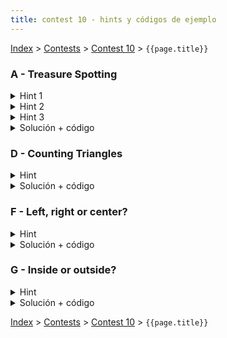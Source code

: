 ```yaml
---
title: contest 10 - hints y códigos de ejemplo
---
```


[Index](../index) > [Contests](../contests) > [Contest 10](../contests#contest-10) > ```{{page.title}}```

### A - Treasure Spotting
<details> 
  <summary>Hint 1</summary>
  Se debe chequear para cada pirata la visibilidad del tesoro, para eso debemos chequear tres cosas, que el tesoro esté en el semidisco visible para el pirata, que para toda muralla no lo tape y que para todo otro pirata no lo tape. Si podemos hacer cada chequeo en tiempo constante el algoritmo pasará en tiempo.
</details>
<details> 
  <summary>Hint 2</summary>
  Para chequear que el tesoro se encuentra en el semidisco de visión basta ver que este a una distancia menor o igual a la del radio entregado por input (se calcula como la distancia entre los puntos entregados para el pirata en R2) y que además el producto punto entre el vector de visión entregado AB y el vector al tesoro AT sea mayor o igual a 0.
</details>
<details> 
  <summary>Hint 3</summary>
  Para chequear que cada muralla no tape basta con chequear si los segmentos AT y CD intersectan, donde AT es del pirata al tesoro y CD es la muralla. Para chequear intersección de segmentos se puede ver que para cada segmento, los puntos del otro segmento estén a lados distintos de la recta generada por el segmento analizado, si esto pasa para ambos hay intersección. También habrá intersección si alguno de los puntos de un segmento está en el otro segmento.
</details>
<details> 
  <summary>Solución + código</summary>
  La solución consiste en usar los hints e implementarlo correctamente teniendo en cuenta la precisión, para evitar problemas evitar el uso de doubles a menos que se considere pequeñas variaciones.
  <a href="https://github.com/BenjaminRubio/CompetitiveProgramming/blob/master/Problems/Kattis/TreasureSpotting.cpp">Código de ejemplo</a>
</details>

### D - Counting Triangles
<details> 
  <summary>Hint</summary>
  Una opción es ver para cada trío se segmentos, si todos se intersectan de a dos entonces forman un triángulo. Acumulando las veces que se formen triángulos se otendrá la respuesta.
</details>
<details> 
  <summary>Solución + código</summary>
  La solución consiste en usar el hint. Para saber si segmentos intersectan pueden usar el hint 3 de la pregunta A.
  <a href="https://github.com/BenjaminRubio/CompetitiveProgramming/blob/master/Problems/Kattis/CountingTriangles.cpp">Código de ejemplo</a>
</details>

### F - Left, right or center?
<details> 
  <summary>Hint</summary>
  Pueden detectar a que lado de una recta generada por un segmento se encuentra un punto haciendo uso del producto cruz, si la recta esta dada por el segmento AB y el punto está en P, el producto AB x AP será positivo si el punto está a la derecha o negativo en caso contrario.
</details>
<details> 
  <summary>Solución + código</summary>
  La respuesta consiste en usar el hint directamente.
  <a href="https://github.com/BenjaminRubio/CompetitiveProgramming/blob/master/Problems/SPOJ/LeftRightOrCenter.cpp">Código de ejemplo</a>
</details>

### G - Inside or outside?
<details> 
  <summary>Hint</summary>
  Para cada punto, para que esté dentro del polígono basta que este en el mismo lado en todos los segmentos del polígono, es decir, que siempre esté a la izquierda de la linea generada por cada segmento o siempre a la derecha. Basta chequear con producto cruz.
</details>
<details> 
  <summary>Solución + código</summary>
  Basta usar el hint para obtener la solución.
  <a href="https://github.com/BenjaminRubio/CompetitiveProgramming/blob/master/Problems/SPOJ/InsideOrOutside.cpp">Código de ejemplo</a>
</details>

<!-- <details> 
  <summary>Hint</summary>   
</details>
<details> 
  <summary>Solución + código</summary>
  <a href="">Código de ejemplo</a>
</details> -->

[Index](../index) > [Contests](../contests) > [Contest 10](../contests#contest-10) > ```{{page.title}}```
